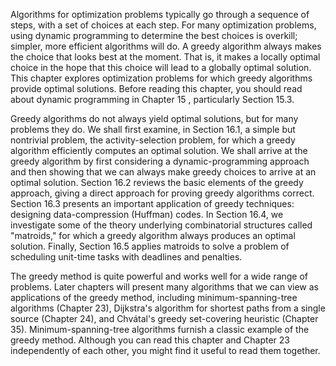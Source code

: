 Algorithms for optimization problems typically go through a sequence of steps, with a set of choices at each step. For many optimization problems, using dynamic programming to determine the best choices is overkill; simpler, more efficient algorithms will do. A greedy algorithm always makes the choice that looks best at the moment. That is, it makes a locally optimal choice in the hope that this choice will lead to a globally optimal solution. This chapter explores optimization problems for which greedy algorithms provide optimal solutions. Before reading this chapter, you should read about dynamic programming in Chapter 15 , particularly Section 15.3.

Greedy algorithms do not always yield optimal solutions, but for many problems they do. We shall first examine, in Section 16.1, a simple but nontrivial problem, the activity-selection problem, for which a greedy algorithm efficiently computes an optimal solution. We shall arrive at the greedy algorithm by first considering a dynamic-programming approach and then showing that we can always make greedy choices to arrive at an optimal solution. Section 16.2 reviews the basic elements of the greedy approach, giving a direct approach for proving greedy algorithms correct. Section 16.3 presents an important application of greedy techniques: designing data-compression (Huffman) codes. In Section 16.4, we investigate some of the theory underlying combinatorial structures called "matroids," for which a greedy algorithm always produces an optimal solution. Finally, Section 16.5 applies matroids to solve a problem of scheduling unit-time tasks with deadlines and penalties.

The greedy method is quite powerful and works well for a wide range of problems. Later chapters will present many algorithms that we can view as applications of the greedy method, including minimum-spanning-tree algorithms (Chapter 23), Dijkstra's algorithm for shortest paths from a single source (Chapter 24), and Chvátal's greedy set-covering heuristic (Chapter 35). Minimum-spanning-tree algorithms furnish a classic example of the greedy method. Although you can read
this chapter and Chapter 23 independently of each other, you might find it useful to read them together.